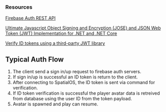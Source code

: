 ### Resources
[Firebase Auth REST API](https://firebase.google.com/docs/reference/rest/auth/)

[Ultimate Javascript Object Signing and Encryption (JOSE) and JSON Web Token (JWT) Implementation for .NET and .NET Core](https://github.com/dvsekhvalnov/jose-jwt)

[Verify ID tokens using a third-party JWT library](https://firebase.google.com/docs/auth/admin/verify-id-tokens#verify_id_tokens_using_a_third_party_jwt_library)

## Typical Auth Flow
1. The client send a sign in/up request to firebase auth servers.
2. If sign in/up is successful an ID token is return to the client.
3. After connecting to SpatialOS, the ID token is sent via command for verification.
4. If ID token verification is successful the player avatar data is retreived from database using the user ID from the token payload.
5. Avatar is spawned and play can resume.
